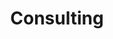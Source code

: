 ---
title: Consulting
type: landing

sections:
  - block: markdown
  - id: consulting
    content:
      title: Consulting Services
      text: 
        My text goes here
        <p>
        **bold test**
        </p>
          1. Numbered 
          2. List
          3. Test

---
